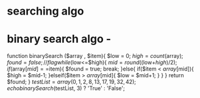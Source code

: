 # searching algo
# binary search  algo -
function binarySearch ($array , $item){
        $low = 0;
        $high = count($array);
        $found = false;  // flag
        while($low<=$high){
                $mid = round(($low+$high)/2);
                 if ($array[$mid] ==$item){
                          $found = true;
                          break;
                }else{
                    if($item < $array[$mid]){
                             $high = $mid-1;
                    }elseif($item > $array[$mid]{
                            $low = $mid+1;
                    }
                }
        }
        return $found;
}
$testList = array(0, 1, 2, 8, 13, 17, 19, 32, 42);
echo binarySearch($testList, 3) ? 'True' : 'False';

